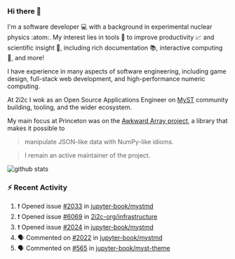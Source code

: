 ### Hi there 👋 

I'm a software developer 💻 with a background in experimental nuclear physics :atom:. My interest lies in tools :wrench: to improve productivity :chart_with_upwards_trend: and scientific insight :telescope:, including rich documentation 📚, interactive computing 🧮, and more! 

I have experience in many aspects of software engineering, including game design, full-stack web development, and high-performance numeric computing. 

At 2i2c I wok as an Open Source Applications Engineer on [MyST](https://github.com/jupyter-book/mystmd) community building, tooling, and the wider ecosystem. 

My main focus at Princeton was on the [Awkward Array project](awkward-array.org/), a library that makes it possible to 
> manipulate JSON-like data with NumPy-like idioms.

> I remain an active maintainer of the project. 

![github stats](https://github-readme-stats.vercel.app/api?username=agoose77&show_icons=true&hide_rank=true&hide_title=true&bg_color=30,e76445,904e95&text_color=efe3ec&icon_color=efe3ec)
<!--
**agoose77/agoose77** is a ✨ _special_ ✨ repository because its `README.md` (this file) appears on your GitHub profile.

Here are some ideas to get you started:

- 🔭 I’m currently working on ...
- 🌱 I’m currently learning ...
- 👯 I’m looking to collaborate on ...
- 🤔 I’m looking for help with ...
- 💬 Ask me about ...
- 📫 How to reach me: ...
- 😄 Pronouns: ...
- ⚡ Fun fact: ...
-->

### :zap: Recent Activity

<!--START_SECTION:activity-->
1. ❗ Opened issue [#2033](https://github.com/jupyter-book/mystmd/issues/2033) in [jupyter-book/mystmd](https://github.com/jupyter-book/mystmd)
2. ❗ Opened issue [#6069](https://github.com/2i2c-org/infrastructure/issues/6069) in [2i2c-org/infrastructure](https://github.com/2i2c-org/infrastructure)
3. ❗ Opened issue [#2024](https://github.com/jupyter-book/mystmd/issues/2024) in [jupyter-book/mystmd](https://github.com/jupyter-book/mystmd)
4. 🗣 Commented on [#2022](https://github.com/jupyter-book/mystmd/issues/2022#issuecomment-2887453845) in [jupyter-book/mystmd](https://github.com/jupyter-book/mystmd)
5. 🗣 Commented on [#565](https://github.com/jupyter-book/myst-theme/pull/565#issuecomment-2887449076) in [jupyter-book/myst-theme](https://github.com/jupyter-book/myst-theme)
<!--END_SECTION:activity-->
